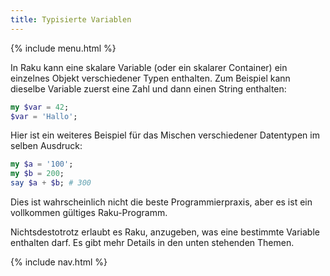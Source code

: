```yaml
---
title: Typisierte Variablen
---
```


{% include menu.html %}

In Raku kann eine skalare Variable (oder ein skalarer Container) ein einzelnes Objekt verschiedener Typen enthalten. Zum Beispiel kann dieselbe Variable zuerst eine Zahl und dann einen String enthalten:

```raku
my $var = 42;
$var = 'Hallo';
```

Hier ist ein weiteres Beispiel für das Mischen verschiedener Datentypen im selben Ausdruck:

```raku
my $a = '100';
my $b = 200;
say $a + $b; # 300
```

Dies ist wahrscheinlich nicht die beste Programmierpraxis, aber es ist ein vollkommen gültiges Raku-Programm.

Nichtsdestotrotz erlaubt es Raku, anzugeben, was eine bestimmte Variable enthalten darf. Es gibt mehr Details in den unten stehenden Themen.

{% include nav.html %}